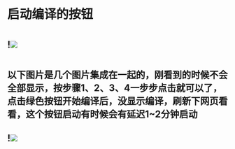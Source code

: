 # 启动编译的按钮
#
## !<img src="https://github.com/danshui-git/shuoming/blob/master/doc/sd0012.png" />
#
#
## 以下图片是几个图片集成在一起的，刚看到的时候不会全部显示，按步骤1、2、3、4一步步点击就可以了，点击绿色按钮开始编译后，没显示编译，刷新下网页看看，这个按钮启动有时候会有延迟1~2分钟启动
## !<img src="https://github.com/danshui-git/shuoming/blob/master/doc/sd1052.png" />
#
